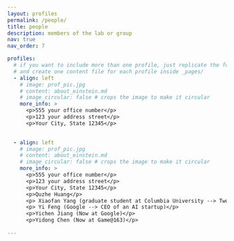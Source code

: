 ```yaml
---
layout: profiles
permalink: /people/
title: people
description: members of the lab or group
nav: true
nav_order: 7

profiles:
  # if you want to include more than one profile, just replicate the following block
  # and create one content file for each profile inside _pages/
  - align: left
    # image: prof_pic.jpg
    # content: about_einstein.md
    # image_circular: false # crops the image to make it circular
    more_info: >
      <p>555 your office number</p>
      <p>123 your address street</p>
      <p>Your City, State 12345</p>

   
  - align: left
    # image: prof_pic.jpg
    # content: about_einstein.md
    # image_circular: false # crops the image to make it circular
    more_info: >
      <p>555 your office number</p>
      <p>123 your address street</p>
      <p>Your City, State 12345</p>
      <p>Quzhe Huang</p>
      <p> Xiaofan Yang (graduate student at Columbia University --> Two Sigma)</p>
      <p> Yi Feng (Google --> CEO of an AI startup)</p>
      <p>Yichen Jiang (Now at Google)</p>
      <p>Yidong Chen (Now at Game@163)</p>
   
---
```

